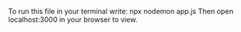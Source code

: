 To run this file in your terminal write: npx nodemon app.js
Then open localhost:3000 in your browser to view.

